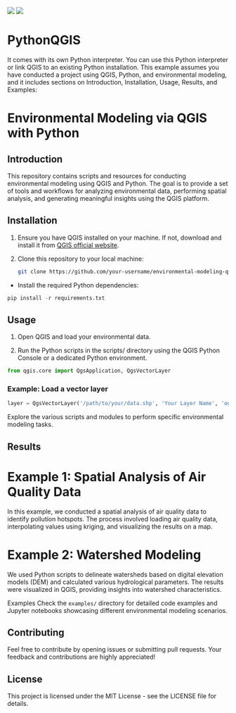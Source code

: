 
[![](https://badgen.net/badge/Python/QGIS/blue?icon=instgrame)]()
[![](https://badgen.net/badge/MIT/License/green?icon=instgrame)]()
# PythonQGIS
It comes with its own Python interpreter. You can use this Python interpreter or link QGIS to an existing Python installation.
This example assumes you have conducted a project using QGIS, Python, and environmental modeling, and it includes sections on Introduction, Installation, Usage, Results, and Examples:


# Environmental Modeling via QGIS with Python

## Introduction

This repository contains scripts and resources for conducting environmental modeling using QGIS and Python. The goal is to provide a set of tools and workflows for analyzing environmental data, performing spatial analysis, and generating meaningful insights using the QGIS platform.

## Installation

1. Ensure you have QGIS installed on your machine. If not, download and install it from [QGIS official website](https://qgis.org/).

2. Clone this repository to your local machine:

   ```bash
   git clone https://github.com/your-username/environmental-modeling-qgis.git


- Install the required Python dependencies:

```python
pip install -r requirements.txt
````
## Usage

1. Open QGIS and load your environmental data.

2. Run the Python scripts in the scripts/ directory using the QGIS Python Console or a dedicated Python environment.

```python
from qgis.core import QgsApplication, QgsVectorLayer
```

### Example: Load a vector layer
```python
layer = QgsVectorLayer('/path/to/your/data.shp', 'Your Layer Name', 'ogr')
```
Explore the various scripts and modules to perform specific environmental modeling tasks.

## Results

# Example 1: Spatial Analysis of Air Quality Data
In this example, we conducted a spatial analysis of air quality data to identify pollution hotspots. The process involved loading air quality data, interpolating values using kriging, and visualizing the results on a map.


# Example 2: Watershed Modeling
We used Python scripts to delineate watersheds based on digital elevation models (DEM) and calculated various hydrological parameters. The results were visualized in QGIS, providing insights into watershed characteristics.


Examples
Check the `examples/` directory for detailed code examples and Jupyter notebooks showcasing different environmental modeling scenarios.

## Contributing
Feel free to contribute by opening issues or submitting pull requests. Your feedback and contributions are highly appreciated!

## License
This project is licensed under the MIT License - see the LICENSE file for details.



